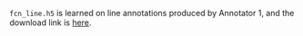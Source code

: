 `fcn_line.h5` is learned on line annotations produced by Annotator 1, and the download link is [here](http://www.google.com/).
